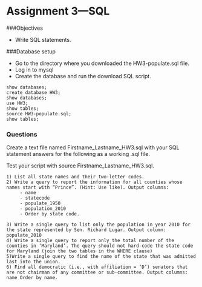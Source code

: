# Assignment 3—SQL

###Objectives
 - Write SQL statements.

###Database setup

  -  Go to the directory where you downloaded the HW3-populate.sql file.
  -  Log in to mysql
  -  Create the database and run the download SQL script.

```mysql
show databases;
create database HW3;
show databases;
use HW3;
show tables;
source HW3-populate.sql;
show tables;
```

### Questions
Create a text file named Firstname_Lastname_HW3.sql with your SQL statement answers for the following as a working .sql file.

Test your script with source Firstname_Lastname_HW3.sql.

	1) List all state names and their two-letter codes.
	2) Write a query to report the information for all counties whose names start with “Prince”. (Hint: Use like). Output columns:
		 - name
		 - statecode
		 - populate_1950
		 - population_2010
		 - Order by state code.

	3) Write a single query to list only the population in year 2010 for the state represented by Sen. Richard Lugar. Output column: populate_2010
	4) Write a single query to report only the total number of the counties in ‘Maryland’. The query should not hard-code the state code for Maryland (join the two tables in the WHERE clause)
	5)Write a single query to find the name of the state that was admitted last into the union.
	6) Find all democratic (i.e., with affiliation = ‘D’) senators that are not chairman of any committee or sub-committee. Output columns: name Order by name.

